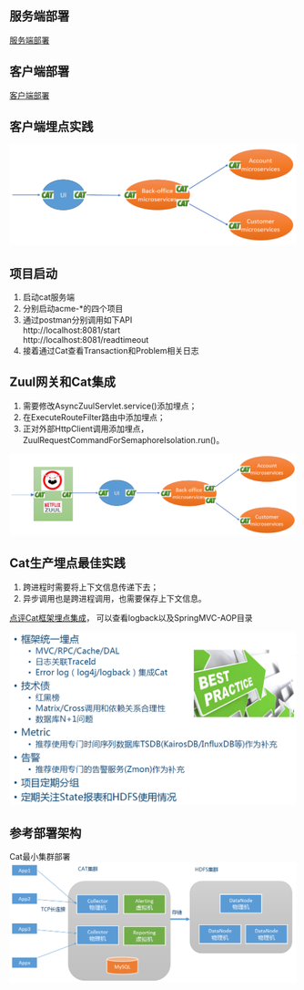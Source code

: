 
## 服务端部署
[服务端部署](https://github.com/dianping/cat/wiki/readme_server)

## 客户端部署
[客户端部署](https://github.com/dianping/cat/blob/master/lib/java/README.zh-CN.md)

## 客户端埋点实践
![Cat客户端埋点调用图](./resources/images/Cat客户端埋点调用图.png)

## 项目启动
1. 启动cat服务端
2. 分别启动acme-*的四个项目
3. 通过postman分别调用如下API  
    http://localhost:8081/start  
    http://localhost:8081/readtimeout  
4. 接着通过Cat查看Transaction和Problem相关日志

## Zuul网关和Cat集成

1. 需要修改AsyncZuulServlet.service()添加埋点；
2. 在ExecuteRouteFilter路由中添加埋点；
3. 正对外部HttpClient调用添加埋点，ZuulRequestCommandForSemaphoreIsolation.run()。

![Zuul整合Cat埋点调用图](./resources/images/Zuul整合Cat埋点调用图.png)

## Cat生产埋点最佳实践
1. 跨进程时需要将上下文信息传递下去；
2. 异步调用也是跨进程调用，也需要保存上下文信息。

[点评Cat框架埋点集成](https://github.com/dianping/cat/tree/master/integration)，
可以查看logback以及SpringMVC-AOP目录

![生产治理实践](./resources/images/生产治理实践.png)

## 参考部署架构
Cat最小集群部署
![Cat参考部署架构](./resources/images/Cat参考部署架构.png)


